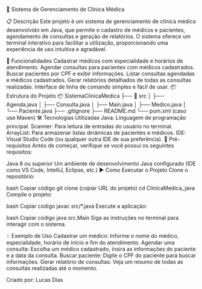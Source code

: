 🏥 Sistema de Gerenciamento de Clínica Médica

📋 Descrição
Este projeto é um sistema de gerenciamento de clínica médica desenvolvido em Java, que permite o cadastro de médicos e pacientes, agendamento de consultas e geração de relatórios. O sistema oferece um terminal interativo para facilitar a utilização, proporcionando uma experiência de uso intuitiva e agradável.

🚀 Funcionalidades
Cadastrar médicos com especialidade e horários de atendimento.
Agendar consultas para pacientes com médicos cadastrados.
Buscar pacientes por CPF e exibir informações.
Listar consultas agendadas e médicos cadastrados.
Gerar relatórios detalhados de todas as consultas realizadas.
Interface de linha de comando simples e fácil de usar.
📦 Estrutura do Projeto
📦 SistemaClinicaMedica
├── 📂 src
│   ├── Agenda.java
│   ├── Consulta.java
│   ├── Main.java
│   ├── Medico.java
│   └── Paciente.java
├── .gitignore
├── README.md
└── pom.xml (caso use Maven)
🛠️ Tecnologias Utilizadas
Java: Linguagem de programação principal.
Scanner: Para leitura de entradas do usuário no terminal.
ArrayList: Para armazenar listas dinâmicas de pacientes e médicos.
IDE: Visual Studio Code (ou qualquer outra IDE de sua preferência).
🔧 Pré-requisitos
Antes de começar, verifique se você possui os seguintes requisitos:

Java 8 ou superior
Um ambiente de desenvolvimento Java configurado (IDE como VS Code, IntelliJ, Eclipse, etc.)
▶️ Como Executar o Projeto
Clone o repositório:

bash
Copiar código
git clone (copiar URL do projeto)
cd ClinicaMedica_java
Compile o projeto:

bash
Copiar código
javac src/*.java
Execute a aplicação:

bash
Copiar código
java src.Main
Siga as instruções no terminal para interagir com o sistema.

💡 Exemplo de Uso
Cadastrar um médico:
Informe o nome do médico, especialidade, horário de início e fim do atendimento.
Agendar uma consulta:
Escolha um médico cadastrado, insira as informações do paciente e a data da consulta.
Buscar paciente:
Digite o CPF do paciente para buscar informações.
Gerar relatório de consultas:
Veja um resumo de todas as consultas realizadas até o momento.

Criado por: Lucas Dias


